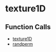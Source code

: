 # texture1D

## Function Calls
- [texture1D](CSD/kCSD/ica/kCsd1D_ICA/STICA_UTIL/texture1D.md)
- [randperm](CSD/kCSD/ica/kCsd1D_ICA/STICA_UTIL/randperm.md)
